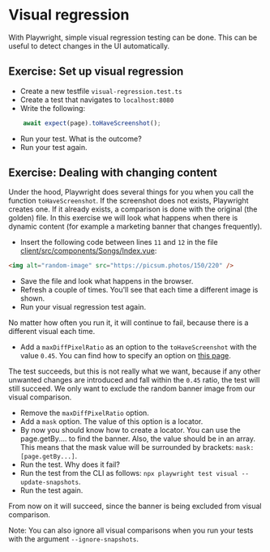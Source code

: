 # Visual regression

With Playwright, simple visual regression testing can be done. This can be useful to detect changes in the UI automatically.

## Exercise: Set up visual regression

- Create a new testfile `visual-regression.test.ts`
- Create a test that navigates to `localhost:8080`
- Write the following: 
```typescript
    await expect(page).toHaveScreenshot();
```
- Run your test. What is the outcome?
- Run your test again.

## Exercise: Dealing with changing content

Under the hood, Playwright does several things for you when you call the function `toHaveScreenshot`. If the screenshot does not exists, Playwright creates one. If it already exists, a comparison is done with the original (the golden) file. In this exercise we will look what happens when there is dynamic content (for example a marketing banner that changes frequently).

- Insert the following code between lines `11` and  `12` in the file [client/src/components/Songs/Index.vue](../../client/src/components/Songs/Index.vue#L11):
  
```html
<img alt="random-image" src="https://picsum.photos/150/220" />
```
- Save the file and look what happens in the browser.
- Refresh a couple of times. You'll see that each time a different image is shown.
- Run your visual regression test again.
  
No matter how often you run it, it will continue to fail, because there is a different visual each time.

- Add a `maxDiffPixelRatio` as an option to the `toHaveScreenshot` with the value `0.45`. You can find how to specify an option on [this page](https://playwright.dev/docs/test-snapshots).
  
The test succeeds, but this is not really what we want, because if any other unwanted changes are introduced and fall within the `0.45` ratio, the test will still succeed. We only want to exclude the random banner image from our visual comparison.

- Remove the `maxDiffPixelRatio` option.
- Add a `mask` option. The value of this option is a locator.
- By now you should know how to create a locator. You can use the page.getBy.... to find the banner. Also, the value should be in an array. This means that the mask value will be surrounded by brackets: `mask: [page.getBy...]`.
- Run the test. Why does it fail?
- Run the test from the CLI as follows: `npx playwright test visual --update-snapshots`.
- Run the test again.

From now on it will succeed, since the banner is being excluded from visual comparison.

Note: You can also ignore all visual comparisons when you run your tests with the argument `--ignore-snapshots`.